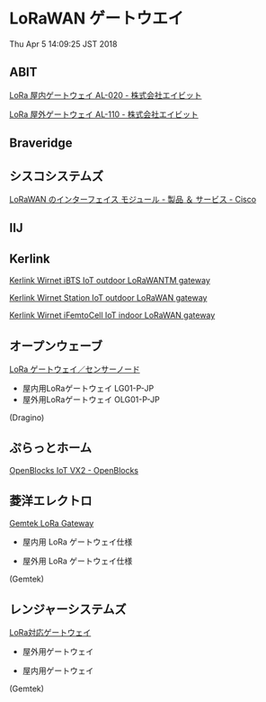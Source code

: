 LoRaWAN ゲートウエイ
===================

Thu Apr  5 14:09:25 JST 2018

## ABIT

[LoRa 屋内ゲートウェイ AL-020 - 株式会社エイビット](http://www.abit.co.jp/products/al020/)

[LoRa 屋外ゲートウェイ AL-110 - 株式会社エイビット](http://www.abit.co.jp/products/al110/)

## Braveridge

## シスコシステムズ

[LoRaWAN のインターフェイス モジュール - 製品 ＆ サービス - Cisco](https://www.cisco.com/c/ja_jp/products/routers/wireless-gateway-lorawan/index.html)

## IIJ

## Kerlink

[Kerlink Wirnet iBTS IoT outdoor LoRaWANTM gateway](https://www.kerlink.com/product/wirnet-ibts/)

[Kerlink Wirnet Station IoT outdoor LoRaWAN gateway](https://www.kerlink.com/product/wirnet-station/)

[Kerlink Wirnet iFemtoCell IoT indoor LoRaWAN gateway](https://www.kerlink.com/product/wirnet-ifemtocell/)

## オープンウェーブ

[LoRa ゲートウェイ／センサーノード](http://www.openwave.co.jp/lorawan/)

- 屋内用LoRaゲートウェイ LG01-P-JP
- 屋外用LoRaゲートウェイ OLG01-P-JP

(Dragino)

## ぷらっとホーム

[OpenBlocks IoT VX2 - OpenBlocks](https://openblocks.plathome.co.jp/products/obs_iot/vx2/)

## 菱洋エレクトロ

[Gemtek LoRa Gateway](http://www.ryoyo-web.jp/semi/detail_solution/1511869717-555435/)

- 屋内用 LoRa ゲートウェイ仕様

- 屋外用 LoRa ゲートウェイ仕様

(Gemtek)

## レンジャーシステムズ

[LoRa対応ゲートウェイ](http://www.ranger-systems.co.jp/iot/lorawan.html)

- 屋外用ゲートウェイ

- 屋内用ゲートウェイ

(Gemtek)
